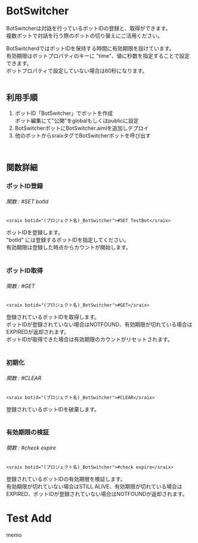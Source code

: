 # BotSwitcher
BotSwitcherは対話を行っているボットIDの登録と、取得ができます。  
複数ボットで対話を行う際のボットの切り替えにご活用ください。

BotSwitcherdではボットIDを保持する時間に有効期限を設けています。  
有効期限はボットプロパティのキーに "time"、値に秒数を指定することで設定できます。  
ボットプロパティで設定していない場合は60秒になります。  
<br/>
## 利用手順
1. ボットID「BotSwitcher」でボットを作成  
   ボット編集にて"公開"をglobalもしくはpublicに設定
2. BotSwitcherボットにBotSwitcher.aimlを追加しデプロイ
3. 他のボットからsraixタグでBotSwitcherボットを呼び出す  

<br/>

## 関数詳細
### ボットID登録
###### 関数 : #SET botId
```
<sraix botid="(プロジェクト名)_BotSwitcher">#SET TestBot</sraix>
```
ボットIDを登録します。  
"botId" には登録するボットIDを指定してください。  
有効期限は登録した時点からカウントが開始します。  
<br/>
### ボットID取得
###### 関数 : #GET
```
<sraix botid="(プロジェクト名)_BotSwitcher">#GET</sraix>
```
登録されているボットIDを取得します。  
ボットIDが登録されていない場合はNOTFOUND、有効期限が切れている場合はEXPIREDが返却されます。  
ボットIDが取得できた場合は有効期限のカウントがリセットされます。  
<br/>
### 初期化
###### 関数 : #CLEAR
```
<sraix botid="(プロジェクト名)_BotSwitcher">#CLEAR</sraix>
```
登録されているボットIDを破棄します。  
<br/>
### 有効期限の検証
###### 関数 : #check expire
```
<sraix botid="(プロジェクト名)_BotSwitcher">#check expire</sraix>
```
登録されているボットIDの有効期限を検証します。  
有効期限が切れていない場合はSTILL ALIVE、有効期限が切れている場合はEXPIRED、ボットIDが登録されていない場合はNOTFOUNDが返却されます。

# Test Add
memo
